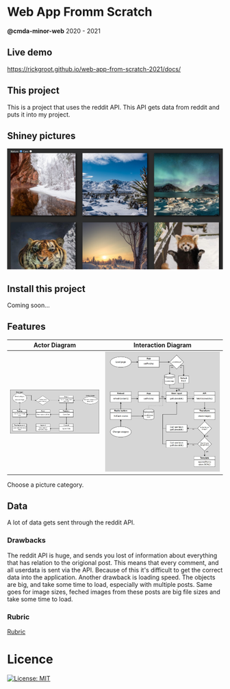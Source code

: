 # Web App Fromm Scratch
**@cmda-minor-web** 2020 - 2021

<!-- Add a link to your live demo in Github Pages 🌐-->
## Live demo
https://rickgroot.github.io/web-app-from-scratch-2021/docs/ 

<!-- ☝️ replace this description with a description of your own work -->
## This project
This is a project that uses the reddit API. This API gets data from reddit and puts it into my project.

<!-- replace the code in the /docs folder with your own, so you can showcase your work with GitHub Pages 🌍 -->

<!-- Add a nice poster image here at the end of the week, showing off your shiny frontend 📸 -->
## Shiney pictures
![Week 1](https://github.com/rickgroot/web-app-from-scratch-2021/blob/main/assets/week1poster.jpg?raw=true)

<!-- Maybe a table of contents here? 📚 -->

<!-- How about a section that describes how to install this project? 🤓 -->
## Install this project
Coming soon...

<!-- ...but how does one use this project? What are its features 🤔 -->
## Features
| Actor Diagram           | Interaction Diagram                 |
|:-----------------------:|:-----------------------------------:|
| ![actor diagram][actor] | ![interaction diagram][interaction] |

Choose a picture category.

[actor]: https://github.com/rickgroot/web-app-from-scratch-2021/blob/main/assets/ActorDiagram.png?raw=true "Actor Diagram"
[interaction]: https://github.com/rickgroot/web-app-from-scratch-2021/blob/main/assets/InteractionDiagram.jpg?raw=true "Interaction Diagram"

<!-- What external data source is featured in your project and what are its properties 🌠 -->
## Data
A lot of data gets sent through the reddit API.

### Drawbacks
The reddit API is huge, and sends you lost of information about everything that has relation to the origional post. This means that every comment, and all userdata is sent via the API. Because of this it's difficult to get the correct data into the application. Another drawback is loading speed. The objects are big, and take some time to load, especially with multiple posts. Same goes for image sizes, feched images from these posts are big file sizes and take some time to load.

<!-- Maybe a checklist of done stuff and stuff still on your wishlist? ✅ -->

<!-- How about a license here? 📜 (or is it a licence?) 🤷 -->
### Rubric
[Rubric](https://docs.google.com/spreadsheets/d/1vJJ4EhIqkefWj1nWFp0Pnvy1Kld-S2V3qwZgC6XQO0c/edit?usp=sharing)

# Licence
[![License: MIT](https://img.shields.io/badge/License-MIT-yellow.svg)](https://opensource.org/licenses/MIT)